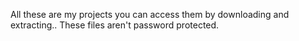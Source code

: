 All these are my projects you can access them by downloading and extracting.. These files aren't password protected.
